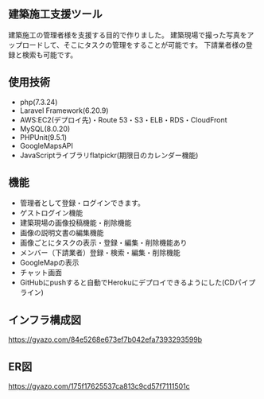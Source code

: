 ## 建築施工支援ツール
建築施工の管理者様を支援する目的で作りました。
建築現場で撮った写真をアップロードして、そこにタスクの管理をすることが可能です。
下請業者様の登録と検索も可能です。

## 使用技術
- php(7.3.24)
- Laravel Framework(6.20.9)
- AWS:EC2(デプロイ先)・Route 53・S3・ELB・RDS・CloudFront
- MySQL(8.0.20)
- PHPUnit(9.5.1)
- GoogleMapsAPI
- JavaScriptライブラリflatpickr(期限日のカレンダー機能)
<!--- Ajax(チャット画面)-->

## 機能
- 管理者として登録・ログインできます。
- ゲストログイン機能
- 建築現場の画像投稿機能・削除機能
- 画像の説明文書の編集機能
- 画像ごとにタスクの表示・登録・編集・削除機能あり
- メンバー（下請業者）登録・検索・編集・削除機能
- GoogleMapの表示
- チャット画面
- GitHubにpushすると自動でHerokuにデプロイできるようにした(CDパイプライン)

## インフラ構成図
https://gyazo.com/84e5268e673ef7b042efa7393293599b

## ER図
https://gyazo.com/175f17625537ca813c9cd57f7111501c
